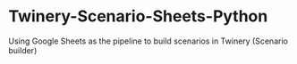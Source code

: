 # Twinery-Scenario-Sheets-Python
Using Google Sheets as the pipeline to build scenarios in Twinery (Scenario builder)
